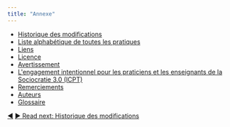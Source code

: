 ```yaml
---
title: "Annexe"
---
```



- [Historique des modifications](changelog.html)
- [Liste alphabétique de toutes les pratiques](pattern-index.html)
- [Liens](links.html)
- [Licence](license.html)
- [Avertissement](disclaimer.html)
- [L'engagement intentionnel pour les praticiens et les enseignants de la Sociocratie 3.0 (ICPT)](icpt.html)
- [Remerciements](acknowledgments.html)
- [Auteurs](authors.html)
- [Glossaire](glossary.html)


<div class="bottom-nav">
<a href="where-to-start.html" title="Back to: Par où commencer ?">◀</a> <a href="changelog.html" title="">▶ Read next: Historique des modifications</a>
</div>


<script type="text/javascript">
Mousetrap.bind('g n', function() {
    window.location.href = 'changelog.html';
    return false;
});
</script>

